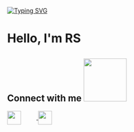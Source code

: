 [![Typing SVG](https://readme-typing-svg.herokuapp.com?color=%2300FF00&lines=Welcome+to+my+Github+profile)](https://git.io/typing-svg)
<h1> Hello, I'm RS </h1>
<p align='center'>




<h2> 
 Connect with me <img src='https://raw.githubusercontent.com/ShahriarShafin/ShahriarShafin/main/Assets/handshake.gif' width="100px"> 
</h2>
<a href = 'https://www.linkedin.com/in/rachidsahli/%C3%A9-981526171/'> <img width = '32px' align= 'center' src="https://raw.githubusercontent.com/rahulbanerjee26/githubRskakitMeGenerator/main/icons/linked-in-alt.svg"/></a> 
<a href = 'https://www.github.com/Rskaki'> <img width = '32px' align= 'center' 
<a href = 'https://www.github.com/RsKaki'> <img width = '32px' align= 'center' src="https://raw.githubusercontent.com/rahulbanerjee26/githubRskakiMeGenerator/main/icons/github.svg"/></a>
  
<br>
<br>
  <br>
<!--
**Rskaki/Rskaki** is a ✨ _special_ ✨ repository because its `README.md` (this file) appears on your GitHub profile.

Here are some ideas to get you started:

- 🔭 I’m currently working on ...
- 🌱 I’m currently learning ...
- 👯 I’m looking to collaborate on ...
- 🤔 I’m looking for help with ...
- 💬 Ask me about ...
- 📫 How to reach me: ...
- 😄 Pronouns: ...
- ⚡ Fun fact: ...
-->
